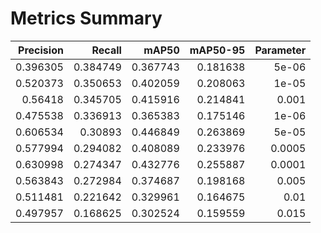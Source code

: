 # Metrics Summary
|   Precision |   Recall |    mAP50 |   mAP50-95 |   Parameter |
|------------:|---------:|---------:|-----------:|------------:|
|    0.396305 | 0.384749 | 0.367743 |   0.181638 |      5e-06  |
|    0.520373 | 0.350653 | 0.402059 |   0.208063 |      1e-05  |
|    0.56418  | 0.345705 | 0.415916 |   0.214841 |      0.001  |
|    0.475538 | 0.336913 | 0.365383 |   0.175146 |      1e-06  |
|    0.606534 | 0.30893  | 0.446849 |   0.263869 |      5e-05  |
|    0.577994 | 0.294082 | 0.408089 |   0.233976 |      0.0005 |
|    0.630998 | 0.274347 | 0.432776 |   0.255887 |      0.0001 |
|    0.563843 | 0.272984 | 0.374687 |   0.198168 |      0.005  |
|    0.511481 | 0.221642 | 0.329961 |   0.164675 |      0.01   |
|    0.497957 | 0.168625 | 0.302524 |   0.159559 |      0.015  |